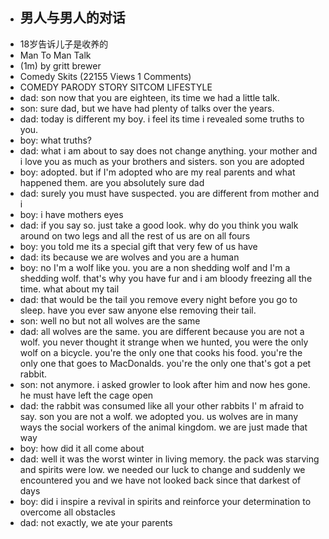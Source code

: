 - ## 男人与男人的对话
- 18岁告诉儿子是收养的
- Man To Man Talk
- (1m) by gritt brewer
- Comedy Skits (22155 Views 1 Comments)
- COMEDY PARODY STORY SITCOM LIFESTYLE
- dad: son now that you are eighteen, its time we had a little talk.
- son: sure dad, but we have had plenty of talks over the years.
- dad: today is different my boy. i feel its time i revealed some truths to you.
- boy: what truths?
- dad: what i am about to say does not change anything. your mother and i love you as much as your brothers and sisters. son you are adopted
- boy: adopted. but if I'm adopted who are my real parents and what happened them. are you absolutely sure dad
- dad: surely you must have suspected. you are different from mother and i
- boy: i have mothers eyes
- dad: if you say so. just take a good look. why do you think you walk around on two legs and all the rest of us are on all fours
- boy: you told me its a special gift that very few of us have
- dad: its because we are wolves and you are a human
- boy: no I'm a wolf like you. you are a non shedding wolf and I'm a shedding wolf. that's why you have fur and i am bloody freezing all the time. what about my tail
- dad: that would be the tail you remove every night before you go to sleep. have you ever saw anyone else removing their tail.
- son: well no but not all wolves are the same
- dad: all wolves are the same. you are different because you are not a wolf. you never thought it strange when we hunted, you were the only wolf on a bicycle. you're the only one that cooks his food. you're the only one that goes to MacDonalds. you're the only one that's got a pet rabbit.
- son: not anymore. i asked growler to look after him and now hes gone. he must have left the cage open
- dad: the rabbit was consumed like all your other rabbits I' m afraid to say. son you are not a wolf. we adopted you. us wolves are in many ways the social workers of the animal kingdom. we are just made that way
- boy: how did it all come about
- dad: well it was the worst winter in living memory. the pack was starving and spirits were low. we needed our luck to change and suddenly we encountered you and we have not looked back since that darkest of days
- boy: did i inspire a revival in spirits and reinforce your determination to overcome all obstacles
- dad: not exactly, we ate your parents
